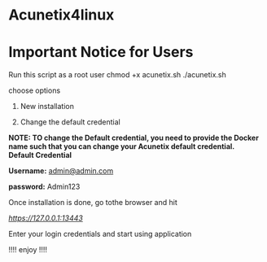 # Acunetix4linux

# Important Notice for Users 

Run this script as a root user
chmod +x acunetix.sh
./acunetix.sh 

choose options 

1.  New installation 

2. Change the default credential
   
 **NOTE: TO change the Default credential, you need to provide the Docker name such that you can change your Acunetix default credential.**   
**Default Credential**


**Username:** admin@admin.com

**password:** Admin123

Once installation is done, go tothe  browser and hit 

_https://127.0.0.1:13443_

Enter your login credentials and start using application 

!!!! enjoy !!!!

